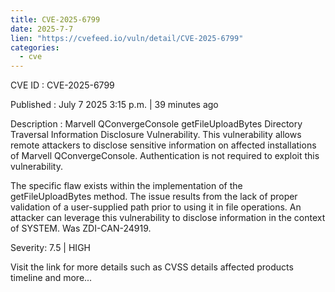 ```yaml
--- 
title: CVE-2025-6799
date: 2025-7-7
lien: "https://cvefeed.io/vuln/detail/CVE-2025-6799"
categories:
  - cve
---
```


CVE ID : CVE-2025-6799

Published :  July 7
2025
3:15 p.m. | 39 minutes ago

Description : Marvell QConvergeConsole getFileUploadBytes Directory Traversal Information Disclosure Vulnerability. This vulnerability allows remote attackers to disclose sensitive information on affected installations of Marvell QConvergeConsole. Authentication is not required to exploit this vulnerability.

The specific flaw exists within the implementation of the getFileUploadBytes method. The issue results from the lack of proper validation of a user-supplied path prior to using it in file operations. An attacker can leverage this vulnerability to disclose information in the context of SYSTEM. Was ZDI-CAN-24919.

Severity: 7.5 | HIGH

Visit the link for more details
such as CVSS details
affected products
timeline
and more...
